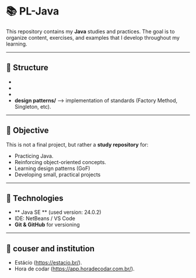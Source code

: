 # 📚 PL-Java
This repository contains my **Java** studies and practices.
The goal is to organize content, exercises, and examples that I develop throughout my learning. 

---

## 📂 Structure
-
-
-
- **design patterns/** --> implementation of standards (Factory Method, Singleton, etc).

---

## 🚀 Objective 
This is not a final project, but rather a **study repository** for:
- Practicing Java.
- Reinforcing object-oriented concepts.
- Learning design patterns (GoF)
- Developing small, practical projects

---

## 🔧 Technologies
- ** Java SE ** (used version: 24.0.2)
- IDE: NetBeans / VS Code
- **Git & GitHub** for versioning

---

## 🏫 couser and institution 
- Estácio (https://estacio.br/).
- Hora de codar (https://app.horadecodar.com.br/).
